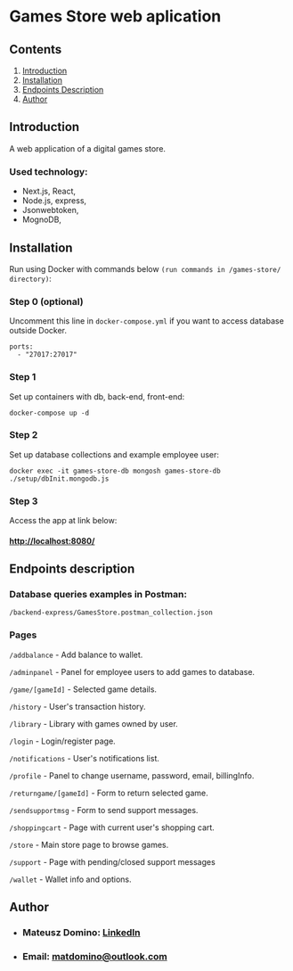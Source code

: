 # Games Store web aplication
## Contents
1. [Introduction](#introduction)
2. [Installation](#installation)
3. [Endpoints Description](#endpoints-description)
4. [Author](#author)

## Introduction
A web application of a digital games store.

### Used technology:
- Next.js, React,
- Node.js, express,
- Jsonwebtoken,
- MognoDB,


## Installation
Run using Docker with commands below `(run commands in /games-store/ directory)`:

### Step 0 (optional)
Uncomment this line in `docker-compose.yml` if you want to access database outside Docker.
```
ports:
  - "27017:27017"
```

### Step 1
Set up containers with db, back-end, front-end:
```
docker-compose up -d
```

### Step 2
Set up database collections and example employee user:
```
docker exec -it games-store-db mongosh games-store-db ./setup/dbInit.mongodb.js
```

### Step 3
Access the app at link below:
#### [http://localhost:8080/](http://localhost:8080/)

## Endpoints description
### Database queries examples in Postman:
`/backend-express/GamesStore.postman_collection.json`

### Pages

`/addbalance` - Add balance to wallet.

`/adminpanel` - Panel for employee users to add games to database.

`/game/[gameId]` - Selected game details.

`/history` - User's transaction history.

`/library` - Library with games owned by user.

`/login` - Login/register page.

`/notifications` - User's notifications list.

`/profile` - Panel to change username, password, email, billingInfo.

`/returngame/[gameId]` - Form to return selected game.

`/sendsupportmsg` - Form to send support messages.

`/shoppingcart` - Page with current user's shopping cart.

`/store` - Main store page to browse games. 

`/support` - Page with pending/closed support messages

`/wallet` - Wallet info and options.

## Author
* ### Mateusz Domino: [LinkedIn](https://www.linkedin.com/in/mateusz-domino-214927270/)
* ### Email: [matdomino@outlook.com](mailto:matdomino@outlook.com)
